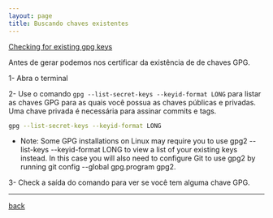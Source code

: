 ```yaml
---
layout: page
title: Buscando chaves existentes
---
```


[Checking for existing gpg keys](https://help.github.com/articles/checking-for-existing-gpg-keys/)

Antes de gerar podemos nos certificar da existência de de chaves GPG.


1- Abra o terminal

2- Use o comando `gpg --list-secret-keys --keyid-format LONG` para listar as chaves GPG para as quais você possua as chaves públicas e privadas. Uma chave privada é necessária para assinar commits e tags.

```bash
gpg --list-secret-keys --keyid-format LONG
```

  * Note: Some GPG installations on Linux may require you to use gpg2 --list-keys --keyid-format LONG to view a list of your existing keys instead. In this case you will also need to configure Git to use gpg2 by running git config --global gpg.program gpg2.

3- Check a saída do comando para ver se você tem alguma chave GPG.

***
[back](./gpg_github.html)